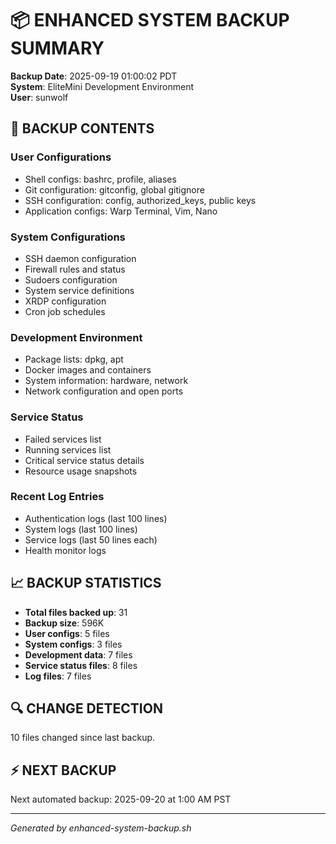 # 📦 ENHANCED SYSTEM BACKUP SUMMARY

**Backup Date**: 2025-09-19 01:00:02 PDT  
**System**: EliteMini Development Environment  
**User**: sunwolf

## 📁 BACKUP CONTENTS

### User Configurations
- Shell configs: bashrc, profile, aliases
- Git configuration: gitconfig, global gitignore
- SSH configuration: config, authorized_keys, public keys
- Application configs: Warp Terminal, Vim, Nano

### System Configurations  
- SSH daemon configuration
- Firewall rules and status
- Sudoers configuration
- System service definitions
- XRDP configuration
- Cron job schedules

### Development Environment
- Package lists: dpkg, apt
- Docker images and containers
- System information: hardware, network
- Network configuration and open ports

### Service Status
- Failed services list
- Running services list
- Critical service status details
- Resource usage snapshots

### Recent Log Entries
- Authentication logs (last 100 lines)
- System logs (last 100 lines)  
- Service logs (last 50 lines each)
- Health monitor logs

## 📈 BACKUP STATISTICS

- **Total files backed up**: 31
- **Backup size**: 596K
- **User configs**: 5 files
- **System configs**: 3 files
- **Development data**: 7 files
- **Service status files**: 8 files
- **Log files**: 7 files

## 🔍 CHANGE DETECTION

10 files changed since last backup.

## ⚡ NEXT BACKUP

Next automated backup: 2025-09-20 at 1:00 AM PST

---
*Generated by enhanced-system-backup.sh*
